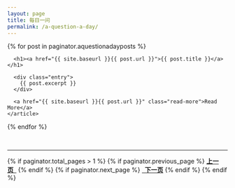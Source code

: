 ```yaml
---
layout: page
title: 每日一问
permalink: /a-question-a-day/
---
```


<div class="posts">
  {% for post in paginator.aquestionadayposts %}
    <article class="posts">

      <h1><a href="{{ site.baseurl }}{{ post.url }}">{{ post.title }}</a></h1>
	  
      <div class="entry">
        {{ post.excerpt }}
      </div>

      <a href="{{ site.baseurl }}{{ post.url }}" class="read-more">Read More</a>
    </article>
  {% endfor %}
  
</div>

<br/>

<hr/>

{% if paginator.total_pages > 1 %}
    {% if paginator.previous_page %}
        <a href="{{ paginator.previous_page_path }}" style="font-weight: bold" >上一页&nbsp;&nbsp;</a>
    {% endif %}
    {% if paginator.next_page %}
        <a href="{{ paginator.next_page_path }}" style="font-weight: bold">&nbsp;&nbsp;下一页</a>
    {% endif %}
{% endif %}